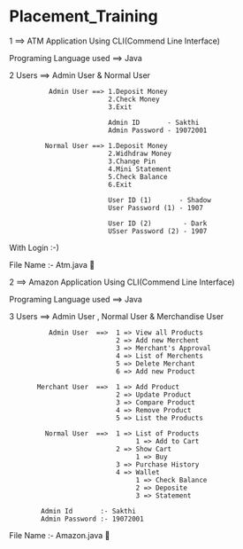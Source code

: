 # Placement_Training

1 ==> ATM Application Using CLI(Commend Line Interface)

  Programing Language used ==> Java
  
  2 Users ==> Admin User & Normal User
              
              Admin User ==> 1.Deposit Money
                             2.Check Money
                             3.Exit
                             
                             Admin ID       - Sakthi
                             Admin Password - 19072001
                             
             Normal User ==> 1.Deposit Money
                             2.Widhdraw Money
                             3.Change Pin
                             4.Mini Statement
                             5.Check Balance
                             6.Exit
                             
                             User ID (1)       - Shadow
                             User Password (1) - 1907
                             
                             User ID (2)        - Dark
                             USser Password (2) - 1907
  With Login :-)
  
  File Name :- Atm.java 🦖

2 ==> Amazon Application Using CLI(Commend Line Interface)

  Programing Language used ==> Java
  
  3 Users ==> Admin User , Normal User & Merchandise User
  
              Admin User  ==>  1 => View all Products
                               2 => Add new Merchent
                               3 => Merchant's Approval
                               4 => List of Merchents
                               5 => Delete Merchant
                               6 => Add new Product
                               
           Merchant User  ==>  1 => Add Product
                               2 => Update Product
                               3 => Compare Product
                               4 => Remove Product
                               5 => List the Products
                               
             Normal User  ==>  1 => List of Products
                                    1 => Add to Cart
                               2 => Show Cart 
                                    1 => Buy 
                               3 => Purchase History 
                               4 => Wallet
                                    1 => Check Balance 
                                    2 => Deposite 
                                    3 => Statement
                                    
            Admin Id       :- Sakthi
            Admin Password :- 19072001
            
  File Name :- Amazon.java 🦖

